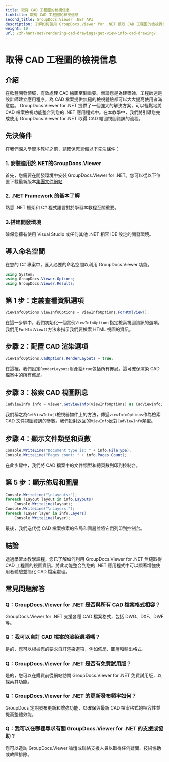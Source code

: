 ```yaml
---
title: 取得 CAD 工程圖的檢視信息
linktitle: 取得 CAD 工程圖的檢視信息
second_title: GroupDocs.Viewer .NET API
description: 了解如何使用 GroupDocs.Viewer for .NET 擷取 CAD 工程圖的檢視資訊。透過無縫 CAD 檔案處理增強您的 .NET 應用程式。
weight: 10
url: /zh-hant/net/rendering-cad-drawings/get-view-info-cad-drawing/
---
```


# 取得 CAD 工程圖的檢視信息

## 介紹
在軟體開發領域，有效處理 CAD 繪圖至關重要。無論您是為建築師、工程師還是設計師建立應用程序，為 CAD 檔案提供無縫的檢視體驗都可以大大提高使用者滿意度。 GroupDocs.Viewer for .NET 提供了一個強大的解決方案，可以輕鬆地將 CAD 檔案檢視功能整合到您的 .NET 應用程式中。在本教學中，我們將引導您完成使用 GroupDocs.Viewer for .NET 取得 CAD 繪圖視圖資訊的流程。
## 先決條件
在我們深入學習本教程之前，請確保您具備以下先決條件：
### 1. 安裝適用於.NET的GroupDocs.Viewer
首先，您需要在開發環境中安裝 GroupDocs.Viewer for .NET。您可以從以下位置下載最新版本[集團文件網站](https://releases.groupdocs.com/viewer/net/).
### 2. .NET Framework 的基本了解
熟悉 .NET 框架和 C# 程式語言對於學習本教程至關重要。
### 3.搭建開發環境
確保您擁有使用 Visual Studio 或任何其他 .NET 相容 IDE 設定的開發環境。

## 導入命名空間
在您的 C# 專案中，匯入必要的命名空間以利用 GroupDocs.Viewer 功能。

```csharp
using System;
using GroupDocs.Viewer.Options;
using GroupDocs.Viewer.Results;
```

## 第 1 步：定義查看資訊選項
```csharp
ViewInfoOptions viewInfoOptions = ViewInfoOptions.ForHtmlView();
```
在這一步驟中，我們初始化一個實例`ViewInfoOptions`指定檢索視圖資訊的選項。我們用`ForHtmlView()`方法來指示我們要檢索 HTML 視圖的資訊。
## 步驟 2：配置 CAD 渲染選項
```csharp
viewInfoOptions.CadOptions.RenderLayouts = true;
```
在這裡，我們設定`RenderLayouts`財產給`true`包括所有佈局。這可確保渲染 CAD 檔案中的所有佈局。
## 步驟 3：檢索 CAD 視圖訊息
```csharp
CadViewInfo info = viewer.GetViewInfo(viewInfoOptions) as CadViewInfo;
```
我們稱之為`GetViewInfo()`檢視器物件上的方法，傳遞`viewInfoOptions`作為檢索 CAD 文件視圖資訊的參數。我們投射返回的`ViewInfo`反對`CadViewInfo`類型。
## 步驟 4：顯示文件類型和頁數
```csharp
Console.WriteLine("Document type is: " + info.FileType);
Console.WriteLine("Pages count: " + info.Pages.Count);
```
在此步驟中，我們將 CAD 檔案中的文件類型和總頁數列印到控制台。
## 第 5 步：顯示佈局和圖層
```csharp
Console.WriteLine("\nLayouts:");
foreach (Layout layout in info.Layouts)
    Console.WriteLine(layout);
Console.WriteLine("\nLayers:");
foreach (Layer layer in info.Layers)
    Console.WriteLine(layer);
```
最後，我們迭代從 CAD 檔案檢索的佈局和圖層並將它們列印到控制台。

## 結論
透過學習本教學課程，您已了解如何利用 GroupDocs.Viewer for .NET 無縫取得 CAD 工程圖的視圖資訊。將此功能整合到您的 .NET 應用程式中可以顯著增強使用者體驗並簡化 CAD 檔案處理。
## 常見問題解答
### Q：GroupDocs.Viewer for .NET 是否與所有 CAD 檔案格式相容？
GroupDocs.Viewer for .NET 支援各種 CAD 檔案格式，包括 DWG、DXF、DWF 等。
### Q：我可以自訂 CAD 檔案的渲染選項嗎？
是的，您可以根據您的要求自訂渲染選項，例如佈局、圖層和輸出格式。
### Q：GroupDocs.Viewer for .NET 是否有免費試用版？
是的，您可以在購買前從網站訪問 GroupDocs.Viewer for .NET 免費試用版，以探索其功能。
### Q：GroupDocs.Viewer for .NET 的更新發布頻率如何？
GroupDocs 定期發布更新和增強功能，以確保與最新 CAD 檔案格式的相容性並提高整體效能。
### Q：我可以在哪裡尋求有關 GroupDocs.Viewer for .NET 的支援或協助？
您可以造訪 GroupDocs.Viewer 論壇或聯絡支援人員以取得任何疑問、技術協助或故障排除。
